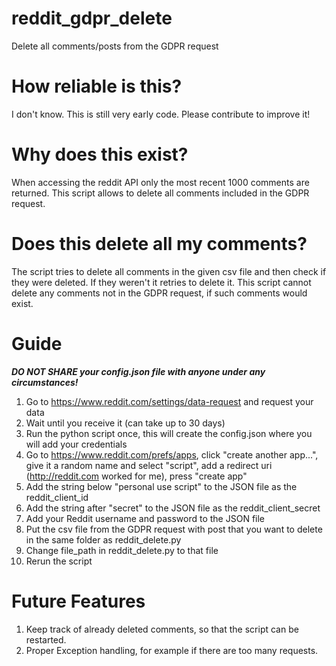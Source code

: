 # reddit_gdpr_delete
Delete all comments/posts from the GDPR request

# How reliable is this?
I don't know. This is still very early code. Please contribute to improve it!

# Why does this exist?
When accessing the reddit API only the most recent 1000 comments are returned. This script allows to delete all comments included in the GDPR request.

# Does this delete all my comments?
The script tries to delete all comments in the given csv file and then check if they were deleted. If they weren't it retries to delete it.
This script cannot delete any comments not in the GDPR request, if such comments would exist.

# Guide
***DO NOT SHARE your config.json file with anyone under any circumstances!***
1. Go to https://www.reddit.com/settings/data-request and request your data
2. Wait until you receive it (can take up to 30 days)
3. Run the python script once, this will create the config.json where you will add your credentials
4. Go to https://www.reddit.com/prefs/apps, click "create another app...", give it a random name and select "script", add a redirect uri (http://reddit.com worked for me), press "create app" 
5. Add the string below "personal use script" to the JSON file as the reddit_client_id
6. Add the string after "secret" to the JSON file as the reddit_client_secret
7. Add your Reddit username and password to the JSON file
8. Put the csv file from the GDPR request with post that you want to delete in the same folder as reddit_delete.py
9. Change file_path in reddit_delete.py to that file
10. Rerun the script


# Future Features
1. Keep track of already deleted comments, so that the script can be restarted.
2. Proper Exception handling, for example if there are too many requests.